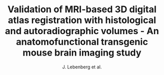 ---
author: J. Lebenberg et al.
title: Validation of MRI-based 3D digital atlas registration with histological and autoradiographic volumes - An anatomofunctional transgenic mouse brain imaging study
journal: NeuroImage
year: 2010
type: article
doi: 10.1016/j.neuroimage.2010.03.014
team: yes
---